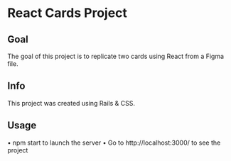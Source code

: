 # React Cards Project

## Goal

The goal of this project is to replicate two cards using React from a Figma file. 

## Info

This project was created using Rails & CSS. 

## Usage 

• npm start to launch the server
• Go to http://localhost:3000/ to see the project 



